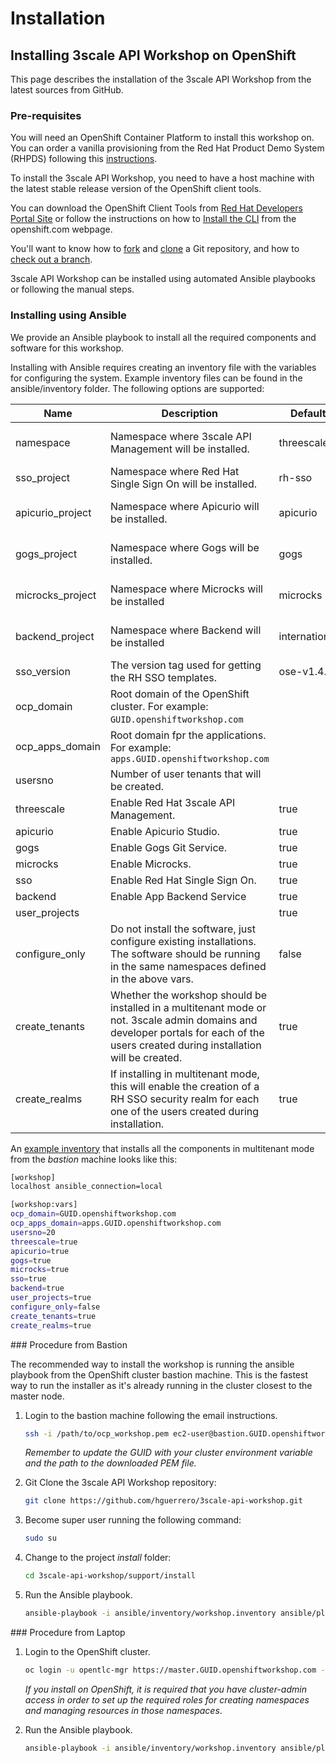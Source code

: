 # Installation

## Installing 3scale API Workshop on OpenShift

This page describes the installation of the 3scale API Workshop from the latest sources from GitHub.

### Pre-requisites

You will need an OpenShift Container Platform to install this workshop on. You can order a vanilla provisioning from the Red Hat Product Demo System (RHPDS) following this [instructions](https://mojo.redhat.com/docs/DOC-1175640).

To install the 3scale API Workshop, you need to have a host machine with the latest stable release version of the OpenShift client tools.

You can download the OpenShift Client Tools from [Red Hat Developers Portal Site](https://developers.redhat.com/products/openshift/download/) or follow the instructions on how to [Install the CLI](https://docs.openshift.com/container-platform/3.9/cli_reference/get_started_cli.html#installing-the-cli) from the openshift.com webpage.

You'll want to know how to [fork](https://help.github.com/articles/fork-a-repo/) and [clone](https://help.github.com/articles/cloning-a-repository/) a Git repository, and how to [check out a branch](https://git-scm.com/docs/git-checkout#git-checkout-emgitcheckoutemltbranchgt).

3scale API Workshop can be installed using automated Ansible playbooks or following the manual steps.

### Installing using Ansible

We provide an Ansible playbook to install all the required components and software for this workshop.

Installing with Ansible requires creating an inventory file with the variables for configuring the system. Example inventory files can be found in the ansible/inventory folder. The following options are supported:

Name | Description | Default | Required
--- | --- | --- | ---
namespace | Namespace where 3scale API Management will be installed. | threescale | Yes, if *threescale* is enabled 
sso_project | Namespace where Red Hat Single Sign On will be installed. | rh-sso | Yes, if *sso* is enabled
apicurio_project | Namespace where Apicurio will be installed. | apicurio | Yes, if *apicurio* is enabled
gogs_project | Namespace where Gogs will be installed. | gogs | Yes, if *gogs* is enabled
microcks_project | Namespace where Microcks will be installed | microcks | Yes, if *microcks* is enabled
backend_project | Namespace where Backend will be installed | international | Yes, if *backend* is enabled
sso_version | The version tag used for getting the RH SSO templates. | ose-v1.4.9 | No
ocp_domain | Root domain of the OpenShift cluster. For example: `GUID.openshiftworkshop.com` | | Yes
ocp\_apps\_domain | Root domain fpr the applications. For example: `apps.GUID.openshiftworkshop.com`  | | Yes
usersno | Number of user tenants that will be created. | | Yes
threescale | Enable Red Hat 3scale API Management. | true | No
apicurio | Enable Apicurio Studio. | true | No
gogs | Enable Gogs Git Service. |  true | No
microcks | Enable Microcks. | true | No
sso | Enable Red Hat Single Sign On. | true | No
backend | Enable App Backend Service | true | No
user_projects | | true | No
configure_only | Do not install the software, just configure existing installations. The software should be running in the same namespaces defined in the above vars. | false | No
create_tenants | Whether the workshop  should be installed in a multitenant mode or not. 3scale admin domains and developer portals for each of the users created during installation will be created. | true | Yes, if *threescale* is enabled
create_realms | If installing in multitenant mode, this will enable the creation of a RH SSO security realm for each one of the users created during installation. | true | No

An [example inventory](../support/ansible/inventory/workshop.inventory.example) that installs all the components in multitenant mode from the *bastion* machine looks like this:

```bash
[workshop]
localhost ansible_connection=local

[workshop:vars]
ocp_domain=GUID.openshiftworkshop.com
ocp_apps_domain=apps.GUID.openshiftworkshop.com
usersno=20
threescale=true
apicurio=true
gogs=true
microcks=true
sso=true
backend=true
user_projects=true
configure_only=false
create_tenants=true
create_realms=true
```

### Procedure from Bastion

The recommended way to install the workshop is running the ansible playbook from the OpenShift cluster bastion machine. This is the fastest way to run the installer as it's already running in the cluster closest to the master node.

1. Login to the bastion machine following the email instructions.

    ```bash
    ssh -i /path/to/ocp_workshop.pem ec2-user@bastion.GUID.openshiftworkshop.com
    ```

    *Remember to update the GUID with your cluster environment variable and the path to the downloaded PEM file.*

1. Git Clone the 3scale API Workshop repository:

    ```bash
    git clone https://github.com/hguerrero/3scale-api-workshop.git
    ```

1. Become super user running the following command:

    ```bash
    sudo su
    ```

1. Change to the project *install* folder:

    ```bash
    cd 3scale-api-workshop/support/install
    ```

1. Run the Ansible playbook.

    ```bash
    ansible-playbook -i ansible/inventory/workshop.inventory ansible/playbooks/openshift/install.yml 
    ```

### Procedure from Laptop

1. Login to the OpenShift cluster.

    ```bash
    oc login -u opentlc-mgr https://master.GUID.openshiftworkshop.com --insecure-skip-tls-verify
    ```

    *If you install on OpenShift, it is required that you have cluster-admin access in order to set up the required roles for creating namespaces and managing resources in those namespaces*.

1. Run the Ansible playbook.

    ```bash
    ansible-playbook -i ansible/inventory/workshop.inventory ansible/playbooks/openshift/install.yml 
    ```
